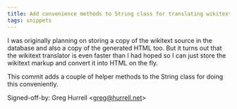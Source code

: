 ```yaml
---
title: Add convenience methods to String class for translating wikitext markup (wincent.com, 8a32b3d)
tags: snippets
---
```


I was originally planning on storing a copy of the wikitext source in the database and also a copy of the generated HTML too. But it turns out that the wikitext translator is even faster than I had hoped so I can just store the wikitext markup and convert it into HTML on the fly.

This commit adds a couple of helper methods to the String class for doing this conveniently.

Signed-off-by: Greg Hurrell &lt;greg@hurrell.net&gt;
